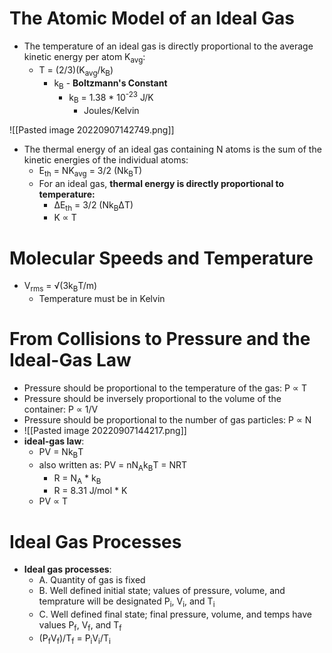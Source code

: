# The Atomic Model of an Ideal Gas
- The temperature of an ideal gas is directly proportional to the average kinetic energy per atom K<sub>avg</sub>:
	-  T = (2/3)(K<sub>avg</sub>/k<sub>B</sub>)
		-  k<sub>B</sub> - **Boltzmann's Constant**
			-  k<sub>B</sub> = 1.38 * 10<sup>-23</sup> J/K
				- Joules/Kelvin

![[Pasted image 20220907142749.png]]

- The thermal energy of an ideal gas containing N atoms is the sum of the kinetic energies of the individual atoms: 
	- E<sub>th</sub> = NK<sub>avg</sub> = 3/2 (Nk<sub>B</sub>T)
	- For an ideal gas, **thermal energy is directly proportional to temperature:**
		- ΔE<sub>th</sub> = 3/2 (Nk<sub>B</sub>ΔT)
		- K ∝ T

# Molecular Speeds and Temperature
- V<sub>rms</sub> = √(3k<sub>B</sub>T/m)
	- Temperature must be in Kelvin

# From Collisions to Pressure and the Ideal-Gas Law
- Pressure should be proportional to the temperature of the gas: P ∝ T
- Pressure should be inversely proportional to the volume of the container: P ∝ 1/V
- Pressure should be proportional to the number of gas particles: P ∝ N
- ![[Pasted image 20220907144217.png]]
- **ideal-gas law**:
	- PV = Nk<sub>B</sub>T
	- also written as: PV = nN<sub>A</sub>k<sub>B</sub>T = NRT
		- R = N<sub>A</sub> * k<sub>B</sub>
		- R = 8.31 J/mol * K
	- PV ∝ T
# Ideal Gas Processes
- **Ideal gas processes**:
	- A. Quantity of gas is fixed
	- B. Well defined initial state; values of pressure, volume, and temprature will be designated P<sub>i</sub>, V<sub>i</sub>, and T<sub>i</sub>
	- C. Well defined final state; final pressure, volume, and temps have values P<sub>f</sub>, V<sub>f</sub>, and T<sub>f</sub>
	- (P<sub>f</sub>V<sub>f</sub>)/T<sub>f</sub> = P<sub>i</sub>V<sub>i</sub>/T<sub>i</sub>